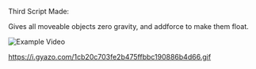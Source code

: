 Third Script Made:

Gives all moveable objects zero gravity, and addforce to make them float.

![Example Video](https://i.gyazo.com/1cb20c703fe2b475ffbbc190886b4d66.gif)

https://i.gyazo.com/1cb20c703fe2b475ffbbc190886b4d66.gif
